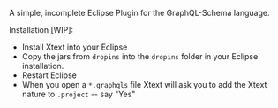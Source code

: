 A simple, incomplete Eclipse Plugin for the GraphQL-Schema language.

Installation [WIP]:

- Install Xtext into your Eclipse
- Copy the jars from `dropins` into the `dropins` folder in your Eclipse installation.
- Restart Eclipse
- When you open a `*.graphqls` file Xtext will ask you to add the Xtext nature to `.project` -- say "Yes"
